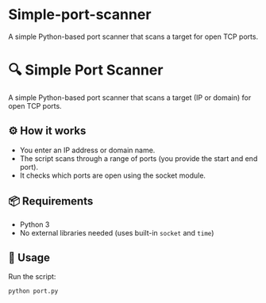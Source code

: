 # Simple-port-scanner
A simple Python-based port scanner that scans a target for open TCP ports.
# 🔍 Simple Port Scanner

A simple Python-based port scanner that scans a target (IP or domain) for open TCP ports.

## ⚙️ How it works

- You enter an IP address or domain name.
- The script scans through a range of ports (you provide the start and end port).
- It checks which ports are open using the socket module.

## 📦 Requirements

- Python 3
- No external libraries needed (uses built-in `socket` and `time`)

## 🚀 Usage

Run the script:

```bash
python port.py
